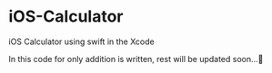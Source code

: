 # iOS-Calculator
iOS Calculator using swift in the Xcode

In this code for only addition is written, rest will be updated soon...🚀
